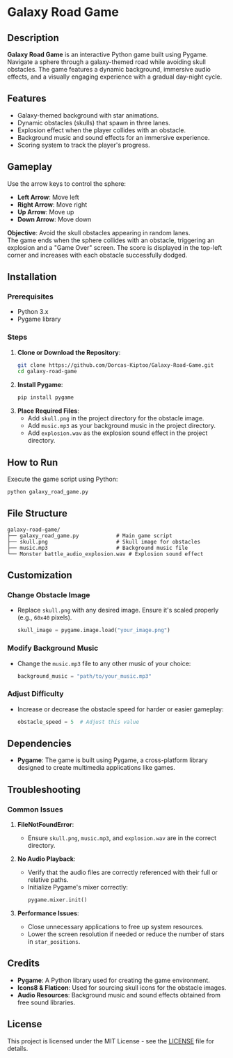 # Galaxy Road Game

## Description
**Galaxy Road Game** is an interactive Python game built using Pygame. Navigate a sphere through a galaxy-themed road while avoiding skull obstacles. The game features a dynamic background, immersive audio effects, and a visually engaging experience with a gradual day-night cycle.

## Features
- Galaxy-themed background with star animations.
- Dynamic obstacles (skulls) that spawn in three lanes.
- Explosion effect when the player collides with an obstacle.
- Background music and sound effects for an immersive experience.
- Scoring system to track the player's progress.

## Gameplay
Use the arrow keys to control the sphere:
- **Left Arrow**: Move left
- **Right Arrow**: Move right
- **Up Arrow**: Move up
- **Down Arrow**: Move down

**Objective**: Avoid the skull obstacles appearing in random lanes.  
The game ends when the sphere collides with an obstacle, triggering an explosion and a "Game Over" screen. The score is displayed in the top-left corner and increases with each obstacle successfully dodged.

## Installation

### Prerequisites
- Python 3.x
- Pygame library

### Steps
1. **Clone or Download the Repository**:
   ```bash
   git clone https://github.com/Dorcas-Kiptoo/Galaxy-Road-Game.git
   cd galaxy-road-game
   ```
2. **Install Pygame**:
   ```bash
   pip install pygame
   ```
3. **Place Required Files**:
   - Add `skull.png` in the project directory for the obstacle image.
   - Add `music.mp3` as your background music in the project directory.
   - Add `explosion.wav` as the explosion sound effect in the project directory.

## How to Run
Execute the game script using Python:
```bash
python galaxy_road_game.py
```

## File Structure
```
galaxy-road-game/
├── galaxy_road_game.py            # Main game script
├── skull.png                      # Skull image for obstacles
├── music.mp3                      # Background music file
└── Monster battle_audio_explosion.wav # Explosion sound effect
```

## Customization

### Change Obstacle Image
- Replace `skull.png` with any desired image. Ensure it's scaled properly (e.g., `60x40` pixels).
   ```python
   skull_image = pygame.image.load("your_image.png")
   ```

### Modify Background Music
- Change the `music.mp3` file to any other music of your choice:
   ```python
   background_music = "path/to/your_music.mp3"
   ```

### Adjust Difficulty
- Increase or decrease the obstacle speed for harder or easier gameplay:
   ```python
   obstacle_speed = 5  # Adjust this value
   ```

## Dependencies
- **Pygame**: The game is built using Pygame, a cross-platform library designed to create multimedia applications like games.

## Troubleshooting

### Common Issues
1. **FileNotFoundError**:
   - Ensure `skull.png`, `music.mp3`, and `explosion.wav` are in the correct directory.

2. **No Audio Playback**:
   - Verify that the audio files are correctly referenced with their full or relative paths.
   - Initialize Pygame's mixer correctly:
     ```python
     pygame.mixer.init()
     ```

3. **Performance Issues**:
   - Close unnecessary applications to free up system resources.
   - Lower the screen resolution if needed or reduce the number of stars in `star_positions`.

## Credits
- **Pygame**: A Python library used for creating the game environment.
- **Icons8 & Flaticon**: Used for sourcing skull icons for the obstacle images.
- **Audio Resources**: Background music and sound effects obtained from free sound libraries.

## License
This project is licensed under the MIT License - see the [LICENSE](LICENSE) file for details.
```


